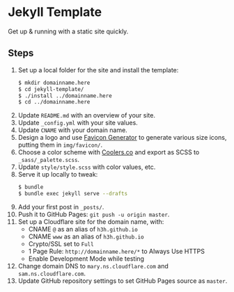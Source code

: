# Jekyll Template

Get up & running with a static site quickly.

## Steps

1. Set up a local folder for the site and install the template:
    ```sh
    $ mkdir domainname.here
    $ cd jekyll-template/
    $ ./install ../domainname.here
    $ cd ../domainname.here
    ```
1. Update `README.md` with an overview of your site.
1. Update `_config.yml` with your site values.
1. Update `CNAME` with your domain name.
1. Design a logo and use [Favicon Generator](http://www.favicon-generator.org/)
   to generate various size icons, putting them in `img/favicon/`.
1. Choose a color scheme with [Coolers.co](https://coolors.co/) and export as
   SCSS to `_sass/_palette.scss`.
1. Update `style/style.scss` with color values, etc.
1. Serve it up locally to tweak:
    ```sh
    $ bundle
    $ bundle exec jekyll serve --drafts
    ```
1. Add your first post in `_posts/`.
1. Push it to GitHub Pages: `git push -u origin master`.
1. Set up a Cloudflare site for the domain name, with:
    * CNAME `@` as an alias of `h3h.github.io`
    * CNAME `www` as an alias of `h3h.github.io`
    * Crypto/SSL set to `Full`
    * 1 Page Rule: `http://domainname.here/*` to Always Use HTTPS
    * Enable Development Mode while testing
1. Change domain DNS to `mary.ns.cloudflare.com` and `sam.ns.cloudflare.com`.
1. Update GitHub repository settings to set GitHub Pages source as `master`.
